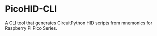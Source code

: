 # PicoHID-CLI
A CLI tool that generates CircuitPython HID scripts from mnemonics for Raspberry Pi Pico Series.
